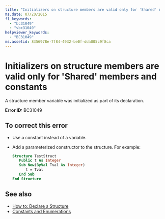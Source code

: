 ```yaml
---
title: "Initializers on structure members are valid only for 'Shared' members and constants"
ms.date: 07/20/2015
f1_keywords: 
  - "bc31049"
  - "vbc31049"
helpviewer_keywords: 
  - "BC31049"
ms.assetid: 8356978e-7f84-4932-be0f-dda005c9f8ca
---
```

# Initializers on structure members are valid only for 'Shared' members and constants
A structure member variable was initialized as part of its declaration.  
  
 **Error ID:** BC31049  
  
## To correct this error  
  
- Use a constant instead of a variable.  
  
- Add a parameterized constructor to the structure. For example:  
  
    ```vb  
    Structure TestStruct  
       Public t As Integer  
       Sub New(ByVal Tval As Integer)  
          t = Tval  
       End Sub  
    End Structure  
    ```  
  
## See also

- [How to: Declare a Structure](../programming-guide/language-features/data-types/how-to-declare-a-structure.md)
- [Constants and Enumerations](../programming-guide/language-features/constants-enums/index.md)
